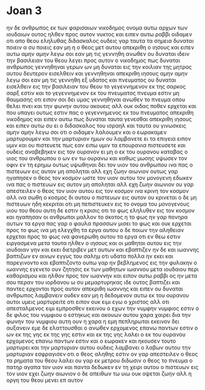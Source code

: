 # Joan 3
ην δε ανθρωπος εκ των φαρισαιων νικοδημος ονομα αυτω αρχων των ιουδαιων
ουτος ηλθεν προς αυτον νυκτος και ειπεν αυτω ραββι οιδαμεν οτι απο θεου εληλυθας διδασκαλος ουδεις γαρ ταυτα τα σημεια δυναται ποιειν α συ ποιεις εαν μη η ο θεος μετ αυτου
απεκριθη ο ιησους και ειπεν αυτω αμην αμην λεγω σοι εαν μη τις γεννηθη ανωθεν ου δυναται ιδειν την βασιλειαν του θεου
λεγει προς αυτον ο νικοδημος πως δυναται ανθρωπος γεννηθηναι γερων ων μη δυναται εις την κοιλιαν της μητρος αυτου δευτερον εισελθειν και γεννηθηναι
απεκριθη ιησους αμην αμην λεγω σοι εαν μη τις γεννηθη εξ υδατος και πνευματος ου δυναται εισελθειν εις την βασιλειαν του θεου
το γεγεννημενον εκ της σαρκος σαρξ εστιν και το γεγεννημενον εκ του πνευματος πνευμα εστιν
μη θαυμασης οτι ειπον σοι δει υμας γεννηθηναι ανωθεν
το πνευμα οπου θελει πνει και την φωνην αυτου ακουεις αλλ ουκ οιδας ποθεν ερχεται και που υπαγει ουτως εστιν πας ο γεγεννημενος εκ του πνευματος
απεκριθη νικοδημος και ειπεν αυτω πως δυναται ταυτα γενεσθαι
απεκριθη ιησους και ειπεν αυτω συ ει ο διδασκαλος του ισραηλ και ταυτα ου γινωσκεις
αμην αμην λεγω σοι οτι ο οιδαμεν λαλουμεν και ο εωρακαμεν μαρτυρουμεν και την μαρτυριαν ημων ου λαμβανετε
ει τα επιγεια ειπον υμιν και ου πιστευετε πως εαν ειπω υμιν τα επουρανια πιστευσετε
και ουδεις αναβεβηκεν εις τον ουρανον ει μη ο εκ του ουρανου καταβας ο υιος του ανθρωπου ο ων εν τω ουρανω
και καθως μωσης υψωσεν τον οφιν εν τη ερημω ουτως υψωθηναι δει τον υιον του ανθρωπου
ινα πας ο πιστευων εις αυτον μη αποληται αλλ εχη ζωην αιωνιον
ουτως γαρ ηγαπησεν ο θεος τον κοσμον ωστε τον υιον αυτου τον μονογενη εδωκεν ινα πας ο πιστευων εις αυτον μη αποληται αλλ εχη ζωην αιωνιον
ου γαρ απεστειλεν ο θεος τον υιον αυτου εις τον κοσμον ινα κρινη τον κοσμον αλλ ινα σωθη ο κοσμος δι αυτου
ο πιστευων εις αυτον ου κρινεται ο δε μη πιστευων ηδη κεκριται οτι μη πεπιστευκεν εις το ονομα του μονογενους υιου του θεου
αυτη δε εστιν η κρισις οτι το φως εληλυθεν εις τον κοσμον και ηγαπησαν οι ανθρωποι μαλλον το σκοτος η το φως ην γαρ πονηρα αυτων τα εργα
πας γαρ ο φαυλα πρασσων μισει το φως και ουκ ερχεται προς το φως ινα μη ελεγχθη τα εργα αυτου
ο δε ποιων την αληθειαν ερχεται προς το φως ινα φανερωθη αυτου τα εργα οτι εν θεω εστιν ειργασμενα
μετα ταυτα ηλθεν ο ιησους και οι μαθηται αυτου εις την ιουδαιαν γην και εκει διετριβεν μετ αυτων και εβαπτιζεν
ην δε και ιωαννης βαπτιζων εν αινων εγγυς του σαλημ οτι υδατα πολλα ην εκει και παρεγινοντο και εβαπτιζοντο
ουπω γαρ ην βεβλημενος εις την φυλακην ο ιωαννης
εγενετο ουν ζητησις εκ των μαθητων ιωαννου μετα ιουδαιου περι καθαρισμου
και ηλθον προς τον ιωαννην και ειπον αυτω ραββι ος ην μετα σου περαν του ιορδανου ω συ μεμαρτυρηκας ιδε ουτος βαπτιζει και παντες ερχονται προς αυτον
απεκριθη ιωαννης και ειπεν ου δυναται ανθρωπος λαμβανειν ουδεν εαν μη η δεδομενον αυτω εκ του ουρανου
αυτοι υμεις μαρτυρειτε οτι ειπον ουκ ειμι εγω ο χριστος αλλ οτι απεσταλμενος ειμι εμπροσθεν εκεινου
ο εχων την νυμφην νυμφιος εστιν ο δε φιλος του νυμφιου ο εστηκως και ακουων αυτου χαρα χαιρει δια την φωνην του νυμφιου αυτη ουν η χαρα η εμη πεπληρωται
εκεινον δει αυξανειν εμε δε ελαττουσθαι
ο ανωθεν ερχομενος επανω παντων εστιν ο ων εκ της γης εκ της γης εστιν και εκ της γης λαλει ο εκ του ουρανου ερχομενος επανω παντων εστιν
και ο εωρακεν και ηκουσεν τουτο μαρτυρει και την μαρτυριαν αυτου ουδεις λαμβανει
ο λαβων αυτου την μαρτυριαν εσφραγισεν οτι ο θεος αληθης εστιν
ον γαρ απεστειλεν ο θεος τα ρηματα του θεου λαλει ου γαρ εκ μετρου διδωσιν ο θεος το πνευμα
ο πατηρ αγαπα τον υιον και παντα δεδωκεν εν τη χειρι αυτου
ο πιστευων εις τον υιον εχει ζωην αιωνιον ο δε απειθων τω υιω ουκ οψεται ζωην αλλ η οργη του θεου μενει επ αυτον
